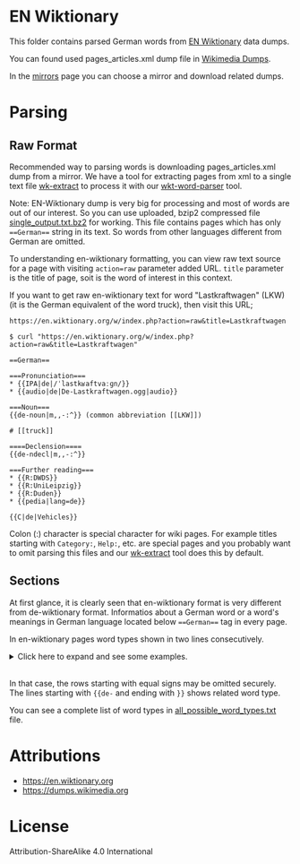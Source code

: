 # EN Wiktionary

This folder contains parsed German words from 
[EN Wiktionary](https://en.wiktionary.org)
data dumps.

You can found used pages_articles.xml dump file in
[Wikimedia Dumps](https://dumps.wikimedia.org/).

In the [mirrors](https://dumps.wikimedia.org/mirrors.html)
page you can choose a mirror and download related dumps.

# Parsing

## Raw Format

Recommended way to parsing words is downloading pages_articles.xml dump
from a mirror. We have a tool for extracting pages from xml to a single
text file [wk-extract](../../tools/wk-extract) to process it with
our [wkt-word-parser](../../tools/wkt-wordparser) tool.

Note: EN-Wiktionary dump is very big for processing and most of words are 
out of our interest. So you can use uploaded, bzip2 compressed file 
[single_output.txt.bz2](single_output.txt.bz2) for working. This file
contains pages which has only `==German==` string in its text. So words
from other languages different from German are omitted.

To understanding en-wiktionary formatting, you can view raw text source
for a page with visiting `action=raw` parameter added URL. `title` parameter 
is the title of page, soit is the word of interest in this context.

If you want to get raw en-wiktionary text for word "Lastkraftwagen" (LKW)
(it is the German equivalent of the word truck), then visit this URL;

```
https://en.wiktionary.org/w/index.php?action=raw&title=Lastkraftwagen
```

```
$ curl "https://en.wiktionary.org/w/index.php?action=raw&title=Lastkraftwagen"

==German==

===Pronunciation===
* {{IPA|de|/ˈlastkʁaftvaːɡn/}}
* {{audio|de|De-Lastkraftwagen.ogg|audio}}

===Noun===
{{de-noun|m,,-:^}} (common abbreviation [[LKW]])

# [[truck]]

====Declension====
{{de-ndecl|m,,-:^}}

===Further reading===
* {{R:DWDS}}
* {{R:UniLeipzig}}
* {{R:Duden}}
* {{pedia|lang=de}}

{{C|de|Vehicles}}
```

Colon (:) character is special character for wiki pages. For example titles starting with
`Category:`, `Help:`, etc. are special pages and you probably want to omit parsing this files
and our [wk-extract](../../tools/wk-extract) tool does this by default.

## Sections

At first glance, it is clearly seen that en-wiktionary format is very different from 
de-wiktionary format. Informatios about a German word or a word's meanings in German
language located below `==German==` tag in every page.

In en-wiktionary pages word types shown in two lines consecutively.

<details>
<summary>Click here to expand and see some examples.</summary>

```
===Noun===
{{de-noun|m,(e)s,^e}}

===Adjective===
{{de-adj|comp}}

====Declension====
{{de-adecl|comp}}

===Verb===
{{de-verb}} (or as past participle: {{m|de|geraved}})

====Adjective====
{{de-adj|indecl.predonly}}

===Letter===
{{de-noun|n,-,-}}

===Adjective===
{{de-adj}}

====Declension====
{{de-adecl}}

===Noun===
{{de-noun|n,,^er|dim=^chen,^lein,^elein,^le,^el,^'l,^l,^li,^lin,^elin[rare],^erl,erl,^ken[also Ruhrdeutsch],^eken[also Berlinisch],^gen[esp. 18th ct.],^che}}

====Declension====
{{de-ndecl|n,,^er}}
```
</details>

<br/>

In that case, the rows starting with equal signs may be omitted securely. The lines starting with
`{{de-` and ending with `}}` shows related word type.

You can see a complete list of word types in [all_possible_word_types.txt](all_possible_word_types.txt) file.



# Attributions
* https://en.wiktionary.org
* https://dumps.wikimedia.org


# License
Attribution-ShareAlike 4.0 International

